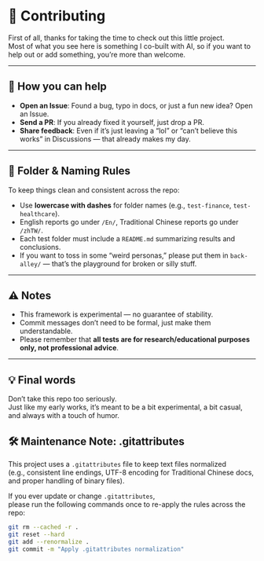 # 🤝 Contributing

First of all, thanks for taking the time to check out this little project.  
Most of what you see here is something I co-built with AI, so if you want to help out or add something, you’re more than welcome.  

---

## 📌 How you can help
- **Open an Issue**: Found a bug, typo in docs, or just a fun new idea? Open an Issue.  
- **Send a PR**: If you already fixed it yourself, just drop a PR.  
- **Share feedback**: Even if it’s just leaving a “lol” or “can’t believe this works” in Discussions — that already makes my day.  

---

## 📂 Folder & Naming Rules
To keep things clean and consistent across the repo:  
- Use **lowercase with dashes** for folder names (e.g., `test-finance`, `test-healthcare`).  
- English reports go under `/En/`, Traditional Chinese reports go under `/zhTW/`.  
- Each test folder must include a `README.md` summarizing results and conclusions.  
- If you want to toss in some “weird personas,” please put them in `back-alley/` — that’s the playground for broken or silly stuff.  

---

## ⚠️ Notes
- This framework is experimental — no guarantee of stability.  
- Commit messages don’t need to be formal, just make them understandable.  
- Please remember that **all tests are for research/educational purposes only, not professional advice**.  

---

## 💡 Final words
Don’t take this repo too seriously.  
Just like my early works, it’s meant to be a bit experimental, a bit casual, and always with a touch of humor.  


## 🛠 Maintenance Note: .gitattributes

This project uses a `.gitattributes` file to keep text files normalized  
(e.g., consistent line endings, UTF-8 encoding for Traditional Chinese docs, and proper handling of binary files).

If you ever update or change `.gitattributes`,  
please run the following commands once to re-apply the rules across the repo:

```bash
git rm --cached -r .
git reset --hard
git add --renormalize .
git commit -m "Apply .gitattributes normalization"
